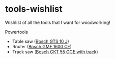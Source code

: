 # tools-wishlist
Wishlist of all the tools that I want for woodworking!

Powertools
- Table saw ([Bosch GTS 10 J](https://www.toolnation.nl/bosch-gts-10-j-compact-tafelzaag-254mm-2100w-0601b30500-4-jaar-dealer-garantie.html))
- Router ([Bosch GMF 1600 CE](https://www.toolnation.nl/bosch-gmf-1600-ce-professional-multifunctionele-frees-1600w-in-l-boxx-0601624002-4-jaar-dealer-garantie.html))
- Track saw ([Bosch GKT 55 GCE with track](https://www.toolnation.nl/bosch-gkt-55-gce-invalzaag-2x-geleiderails-draagtas-voor-fsn-koppelstuk-in-l-boxx-extra-zaagblad-0615990ea8-4-jaar-dealer-garantie.htmlBosch%20GKT%2055%20GCE))
